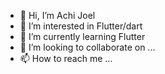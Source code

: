- 👋 Hi, I’m Achi Joel
- 👀 I’m interested in Flutter/dart
- 🌱 I’m currently learning Flutter
- 💞️ I’m looking to collaborate on ...
- 📫 How to reach me ...

<!---
SSID98/SSID98 is a ✨ special ✨ repository because its `README.md` (this file) appears on your GitHub profile.
You can click the Preview link to take a look at your changes.
--->
